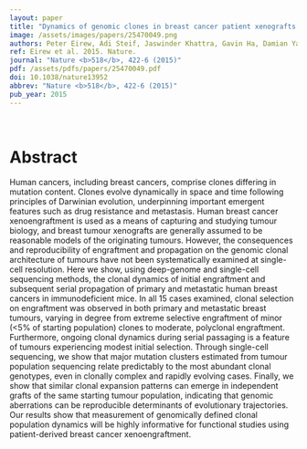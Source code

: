 ```yaml
---
layout: paper
title: "Dynamics of genomic clones in breast cancer patient xenografts at single-cell resolution."
image: /assets/images/papers/25470049.png
authors: Peter Eirew, Adi Steif, Jaswinder Khattra, Gavin Ha, Damian Yap, Hossein Farahani, Karen Gelmon, Stephen Chia, Colin Mar, Adrian Wan, Emma Laks, Justina Biele, Karey Shumansky, Jamie Rosner, Andrew McPherson, Cydney Nielsen, Andrew J L Roth, Calvin Lefebvre, Ali Bashashati, Camila de Souza, Celia Siu, Radhouane Aniba, Jazmine Brimhall, Arusha Oloumi, Tomo Osako, Alejandra Bruna, Jose L Sandoval, Teresa Algara, Wendy Greenwood, Kaston Leung, Hongwei Cheng, Hui Xue, Yuzhuo Wang, Dong Lin, Andrew J Mungall, Richard Moore, Yongjun Zhao, Julie Lorette, Long Nguyen, David Huntsman, Connie J Eaves, Carl Hansen, Marco A Marra, Carlos Caldas, Sohrab P Shah, Samuel Aparicio
ref: Eirew et al. 2015. Nature.
journal: "Nature <b>518</b>, 422-6 (2015)"
pdf: /assets/pdfs/papers/25470049.pdf
doi: 10.1038/nature13952
abbrev: "Nature <b>518</b>, 422-6 (2015)"
pub_year: 2015
---
```


<br />
<div data-badge-popover="right" data-badge-type="donut" data-pmid="25470049" data-hide-no-mentions="true" class="altmetric-embed"></div>

# Abstract

Human cancers, including breast cancers, comprise clones differing in mutation content. Clones evolve dynamically in space and time following principles of Darwinian evolution, underpinning important emergent features such as drug resistance and metastasis. Human breast cancer xenoengraftment is used as a means of capturing and studying tumour biology, and breast tumour xenografts are generally assumed to be reasonable models of the originating tumours. However, the consequences and reproducibility of engraftment and propagation on the genomic clonal architecture of tumours have not been systematically examined at single-cell resolution. Here we show, using deep-genome and single-cell sequencing methods, the clonal dynamics of initial engraftment and subsequent serial propagation of primary and metastatic human breast cancers in immunodeficient mice. In all 15 cases examined, clonal selection on engraftment was observed in both primary and metastatic breast tumours, varying in degree from extreme selective engraftment of minor (<5% of starting population) clones to moderate, polyclonal engraftment. Furthermore, ongoing clonal dynamics during serial passaging is a feature of tumours experiencing modest initial selection. Through single-cell sequencing, we show that major mutation clusters estimated from tumour population sequencing relate predictably to the most abundant clonal genotypes, even in clonally complex and rapidly evolving cases. Finally, we show that similar clonal expansion patterns can emerge in independent grafts of the same starting tumour population, indicating that genomic aberrations can be reproducible determinants of evolutionary trajectories. Our results show that measurement of genomically defined clonal population dynamics will be highly informative for functional studies using patient-derived breast cancer xenoengraftment.

